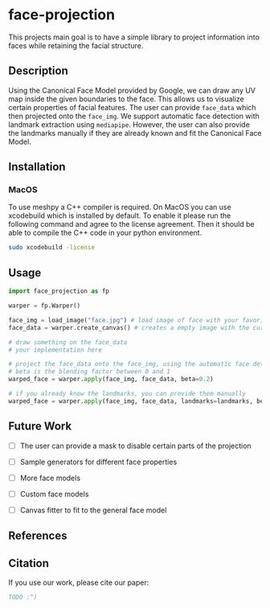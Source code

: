 # face-projection

This projects main goal is to have a simple library to project information into faces while retaining the facial structure.


## Description

Using the Canonical Face Model provided by Google, we can draw any UV map inside the given boundaries to the face.
This allows us to visualize certain properties of facial features.
The user can provide `face_data` which then projected onto the `face_img`.
We support automatic face detection with landmark extraction using `mediapipe`.
However, the user can also provide the landmarks manually if they are already known and fit the Canonical Face Model.

## Installation

### MacOS

To use meshpy a C++ compiler is required.
On MacOS you can use xcodebuild which is installed by default.
To enable it please run the following command and agree to the license agreement.
Then it should be able to compile the C++ code in your python environment.

```bash
sudo xcodebuild -license
```

## Usage

```python
import face_projection as fp

warper = fp.Warper()

face_img = load_image("face.jpg") # load image of face with your favorite library
face_data = warper.create_canvas() # creates a empty image with the current size of the face model

# draw something on the face_data
# your implementation here

# project the face_data onto the face_img, using the automatic face detection
# beta is the blending factor between 0 and 1
warped_face = warper.apply(face_img, face_data, beta=0.2)

# if you already know the landmarks, you can provide them manually
warped_face = warper.apply(face_img, face_data, landmarks=landmarks, beta=0.2)
```

## Future Work
- [ ] The user can provide a mask to disable certain parts of the projection
- [ ] Sample generators for different face properties
- [ ] More face models
- [ ] Custom face models
- [ ] Canvas fitter to fit to the general face model


## References

## Citation

If you use our work, please cite our paper:

```bibtex
TODO :^)
```
